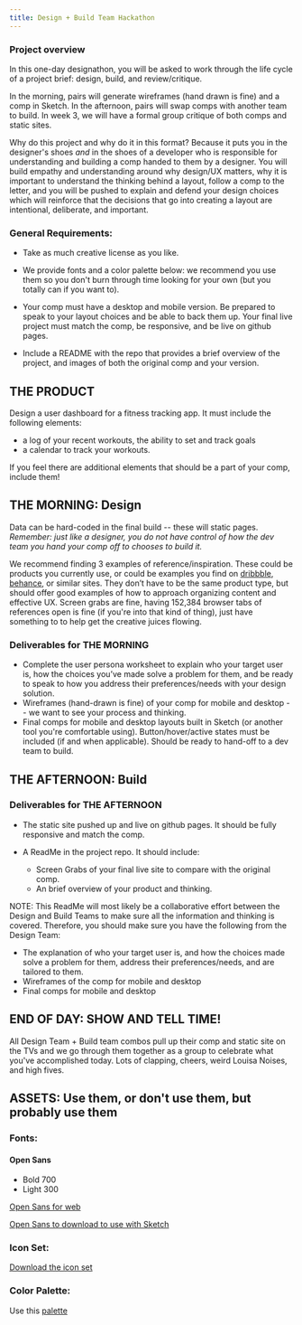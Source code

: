 ```yaml
---
title: Design + Build Team Hackathon
---
```


### Project overview

In this one-day designathon, you will be asked to work through the life cycle of a project brief: design, build, and review/critique.

In the morning, pairs will generate wireframes (hand drawn is fine) and a comp in Sketch. In the afternoon, pairs will swap comps with another team to build. In week 3, we will have a formal group critique of both comps and static sites.

Why do this project and why do it in this format? Because it puts you in the designer's shoes _and_ in the shoes of a developer who is responsible for understanding and building a comp handed to them by a designer. You will build empathy and understanding around why design/UX matters, why it is important to understand the thinking behind a layout, follow a comp to the letter, and you will be pushed to explain and defend your design choices which will reinforce that the decisions that go into creating a layout are intentional, deliberate, and important.

### General Requirements:

- Take as much creative license as you like.

- We provide fonts and a color palette below: we recommend you use them so you don't burn through time looking for your own (but you totally can if you want to).

 - Your comp must have a desktop and mobile version. Be prepared to speak to your layout choices and be able to back them up.
Your final live project must match the comp, be responsive, and be live on github pages.

 - Include a README with the repo that provides a brief overview of the project, and images of both the original comp and your version.


## THE PRODUCT

Design a user dashboard for a fitness tracking app. It must include the following elements:

- a log of your recent workouts, the ability to set and track goals
- a calendar to track your workouts.

If you feel there are additional elements that should be a part of your comp, include them!


## THE MORNING: Design

Data can be hard-coded in the final build -- these will static pages. _Remember: just like a designer, you do not have control of how the dev team you hand your comp off to chooses to build it._

We recommend finding 3 examples of reference/inspiration. These could be products you currently use, or could be examples you find on [dribbble](https://dribbble.com/), [behance](https://www.behance.net/), or similar sites. They don’t have to be the same product type, but should offer good examples of how to approach organizing content and effective UX. Screen grabs are fine, having 152,384 browser tabs of references open is fine (if you're into that kind of thing), just have something to to help get the creative juices flowing.

### Deliverables for THE MORNING

 - Complete the user persona worksheet to explain who your target user is, how the choices you’ve made solve a problem for them, and be ready to speak to how you address their preferences/needs with your design solution.
 - Wireframes (hand-drawn is fine) of your comp for mobile and desktop -- we want to see your process and thinking.
 - Final comps for mobile and desktop layouts built in Sketch (or another tool you're comfortable using). Button/hover/active states must be included (if and when applicable). Should be ready to hand-off to a dev team to build.

## THE AFTERNOON: Build

### Deliverables for THE AFTERNOON

- The static site pushed up and live on github pages. It should be fully responsive and match the comp.
- A ReadMe in the project repo. It should include:

  - Screen Grabs of your final live site to compare with the original comp.
  - An brief overview of your product and thinking.

NOTE: This ReadMe will most likely be a collaborative effort between the Design and Build Teams to make sure all the information and thinking is covered. Therefore, you should make sure you have the following from the Design Team:

  - The explanation of who your target user is, and how the choices made solve a problem for them, address their preferences/needs, and are tailored to them.
  - Wireframes of the comp for mobile and desktop
  - Final comps for mobile and desktop


## END OF DAY: SHOW AND TELL TIME!

All Design Team + Build team combos pull up their comp and static site on the TVs and we go through them together as a group to celebrate what you've accomplished today. Lots of clapping, cheers, weird Louisa Noises, and high fives.


## ASSETS: Use them, or don't use them, but probably use them

### Fonts:

#### Open Sans

- Bold 700
- Light 300

[Open Sans for web](https://fonts.google.com/specimen/Open+Sans)

[Open Sans to download to use with Sketch](https://drive.google.com/drive/folders/0B_lPnjyMN6-CSzF5bGVpZXJPM2s?usp=sharing)

### Icon Set:

[Download the icon set](https://www.sketchappsources.com/free-source/2039-basic-icons-sketch-freebie-resource.html)

### Color Palette:

Use this [palette](https://coolors.co/b8d8d8-7a9e9f-4f6367-eef5db-fe5f55)
